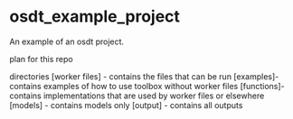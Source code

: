 # osdt_example_project
 An example of an osdt project.


plan for this repo

directories
[worker files] - contains the files that can be run
[examples]-contains examples of how to use toolbox without worker files
[functions]-contains implementations that are used by worker files or elsewhere
[models] - contains models only
[output] - contains all outputs
